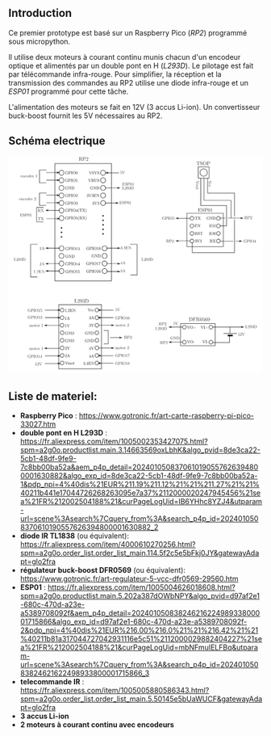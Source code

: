 ## Introduction

Ce premier prototype est basé sur un Raspberry Pico (_RP2_) programmé sous micropython.

Il utilise deux moteurs à courant continu munis chacun d'un encodeur optique et alimentés par un double pont en H (_L293D_). Le pilotage est fait par télécommande infra-rouge. Pour simplifier, la réception et la transmission des commandes au RP2 utilise une diode infra-rouge et un _ESP01_ programmé pour cette tâche.

L'alimentation des moteurs se fait en 12V (3 accus Li-ion). Un convertisseur buck-boost fournit les 5V nécessaires au RP2.

## Schéma electrique
![](Ludomat_1.png)

## Liste de materiel:
- __Raspberry Pico__ : https://www.gotronic.fr/art-carte-raspberry-pi-pico-33027.htm
- __double pont en H L293D__ : https://fr.aliexpress.com/item/1005002353427075.html?spm=a2g0o.productlist.main.3.14663569oxLbhK&algo_pvid=8de3ca22-5cb1-48df-9fe9-7c8bb00ba52a&aem_p4p_detail=2024010508370610190557626394800001630882&algo_exp_id=8de3ca22-5cb1-48df-9fe9-7c8bb00ba52a-1&pdp_npi=4%40dis%21EUR%211.19%211.12%21%21%211.27%21%21%40211b441e17044726268263095e7a37%2112000020247945456%21sea%21FR%212002504188%21&curPageLogUid=IB6YHhc8YZJ4&utparam-url=scene%3Asearch%7Cquery_from%3A&search_p4p_id=2024010508370610190557626394800001630882_2
- __diode IR TL1838__ (ou équivalent): https://fr.aliexpress.com/item/4000610270256.html?spm=a2g0o.order_list.order_list_main.114.5f2c5e5bFkj0JY&gatewayAdapt=glo2fra
- __régulateur buck-boost DFR0569__ (ou équivalent): https://www.gotronic.fr/art-regulateur-5-vcc-dfr0569-29560.htm
- __ESP01__ : https://fr.aliexpress.com/item/1005004626018608.html?spm=a2g0o.productlist.main.5.202a387dOWbNPY&algo_pvid=d97af2e1-680c-470d-a23e-a5389708092f&aem_p4p_detail=20240105083824621622498933800001715866&algo_exp_id=d97af2e1-680c-470d-a23e-a5389708092f-2&pdp_npi=4%40dis%21EUR%216.00%216.0%21%21%216.42%21%21%40211b81a317044727042931116e5c51%2112000029882404227%21sea%21FR%212002504188%21&curPageLogUid=mbNFmuIELFBq&utparam-url=scene%3Asearch%7Cquery_from%3A&search_p4p_id=20240105083824621622498933800001715866_3
- __telecommande IR__ : https://fr.aliexpress.com/item/1005005880586343.html?spm=a2g0o.order_list.order_list_main.5.50145e5bUaWUCF&gatewayAdapt=glo2fra
- __3 accus Li-ion__
- __2 moteurs à courant continu avec encodeurs__

## 
